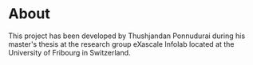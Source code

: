 # About
This project has been developed by Thushjandan Ponnudurai during his master's thesis at the research group eXascale Infolab located at the University of Fribourg in Switzerland.
